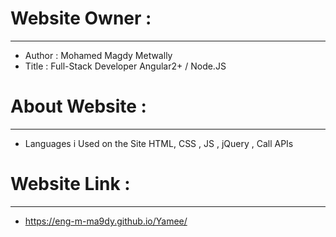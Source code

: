 # Website Owner :
-----------------------
- Author : Mohamed Magdy Metwally
- Title : Full-Stack Developer Angular2+ / Node.JS
#
# About Website :
-----------------------
- Languages i Used on the Site HTML, CSS , JS , jQuery , Call APIs
#
# Website Link :
------------------------
- https://eng-m-ma9dy.github.io/Yamee/
